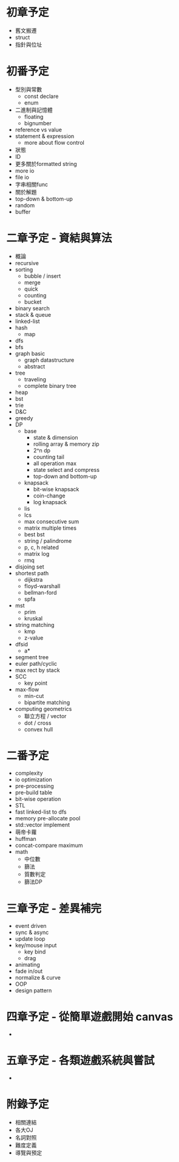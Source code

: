 # 初章予定

- 舊文搬遷
- struct
- 指針與位址

# 初番予定

- 型別與常數
	- const declare
	- enum
- 二進制與記憶體
	- floating
	- bignumber
- reference vs value
- statement & expression
	- more about flow control
- 狀態
- ID
- 更多關於formatted string
- more io
- file io
- 字串相關func
- 關於解題
- top-down & bottom-up
- random
- buffer

# 二章予定 - 資結與算法

- 概論
- recursive
- sorting
	- bubble / insert
	- merge
	- quick
	- counting
	- bucket
- binary search
- stack & queue
- linked-list
- hash
	- map
- dfs
- bfs
- graph basic
	- graph datastructure
	- abstract
- tree
	- traveling
	- complete binary tree
- heap
- bst
- trie
- D&C
- greedy
- DP
	- base
		- state & dimension
		- rolling array & memory zip
		- 2^n dp
		- counting tail
		- all operation max
		- state select and compress
		- top-down and bottom-up
	- knapsack
		- bit-wise knapsack
		- coin-change
		- log knapsack
	- lis
	- lcs
	- max consecutive sum
	- matrix multiple times
	- best bst
	- string / palindrome
	- p, c, h related
	- matrix log
	- rmq
- disjoing set
- shortest path
	- dijkstra
	- floyd-warshall
	- bellman-ford
	- spfa
- mst
	- prim
	- kruskal
- string matching
	- kmp
	- z-value
- dfsid
	- a*
- segment tree
- euler path/cyclic
- max rect by stack
- SCC
	- key point
- max-flow
	- min-cut
	- bipartite matching
- computing geometrics
	- 聯立方程 / vector
	- dot / cross
	- convex hull
	
# 二番予定

- complexity
- io optimization
- pre-processing
- pre-build table
- bit-wise operation
- STL
- fast linked-list to dfs
- memory pre-allocate pool
- std::vector implement
- 萌帝卡蘿
- huffman
- concat-compare maximum
- math
	- 中位數
	- 篩法
	- 質數判定
	- 篩法DP

# 三章予定 - 差異補完

- event driven
- sync & async
- update loop
- key/mouse input
	- key bind
	- drag
- animating
- fade in/out
- normalize & curve
- OOP
- design pattern

# 四章予定 - 從簡單遊戲開始 canvas

- 

# 五章予定 - 各類遊戲系統與嘗試

- 

# 附錄予定

- 相關連結
- 各大OJ
- 名詞對照
- 難度定義
- 導覽與預定
